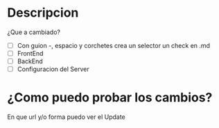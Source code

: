 
# Descripcion
¿Que a cambiado?

- [ ] Con guion -, espacio y corchetes crea un selector un check en .md
- [ ] FrontEnd
- [ ] BackEnd
- [ ] Configuracion del Server

# ¿Como puedo probar los cambios?
En que url y/o forma puedo ver el Update
